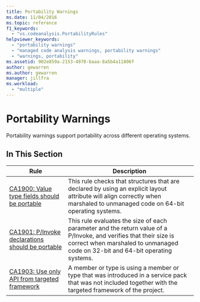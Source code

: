 ```yaml
---
title: Portability Warnings
ms.date: 11/04/2016
ms.topic: reference
f1_keywords:
  - "vs.codeanalysis.PortabilityRules"
helpviewer_keywords:
  - "portability warnings"
  - "managed code analysis warnings, portability warnings"
  - "warnings, portability"
ms.assetid: 902e859a-2153-4970-baaa-8a5b4a11806f
author: gewarren
ms.author: gewarren
manager: jillfra
ms.workload:
  - "multiple"
---
```

# Portability Warnings
Portability warnings support portability across different operating systems.

## In This Section

|Rule|Description|
|----------|-----------------|
|[CA1900: Value type fields should be portable](../code-quality/ca1900.md)|This rule checks that structures that are declared by using an explicit layout attribute will align correctly when marshaled to unmanaged code on 64-bit operating systems.|
|[CA1901: P/Invoke declarations should be portable](../code-quality/ca1901.md)|This rule evaluates the size of each parameter and the return value of a P/Invoke, and verifies that their size is correct when marshaled to unmanaged code on 32-bit and 64-bit operating systems.|
|[CA1903: Use only API from targeted framework](../code-quality/ca1903.md)|A member or type is using a member or type that was introduced in a service pack that was not included together with the targeted framework of the project.|
